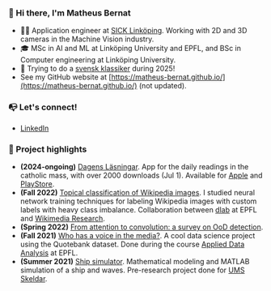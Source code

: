 ### 👋 Hi there, I'm Matheus Bernat
- 👷‍♂️ Application engineer at [SICK Linköping](https://career.sicklinkoping.se/). Working with 2D and 3D cameras in the Machine Vision industry.
- 🎓 MSc in AI and ML at Linköping University and EPFL, and BSc in Computer engineering at Linköping University.
- 🏃 Trying to do a [svensk klassiker](https://ensvenskklassiker.se/) during 2025!
- See my GitHub website at [https://matheus-bernat.github.io/](https://matheus-bernat.github.io/) (not updated).

### 📭 Let's connect!
- [LinkedIn](https://www.linkedin.com/in/matheus-bernat/)

### 🔨 Project highlights
- **(2024-ongoing)** [Dagens Läsningar](http://dagenslasningar.se/). App for the daily readings in the catholic mass, with over 2000 downloads (Jul 1). Available for [Apple](https://apps.apple.com/se/app/dagens-l%C3%A4sningar/id6504030217) and [PlayStore](https://play.google.com/store/apps/details?id=com.dagenslasningar.app&hl=sv). 
- **(Fall 2022)** [Topical classification of Wikipedia images](https://github.com/epfl-dlab/wiki_image_classification). I studied neural network training techniques for labeling Wikipedia images with custom labels with heavy class imbalance. Collaboration between [dlab](https://dlab.epfl.ch/) at EPFL and [Wikimedia Research](https://research.wikimedia.org/).
- **(Spring 2022)** [From attention to convolution: a survey on OoD detection](https://matheus-bernat.github.io/epfl-vis/).
- **(Fall 2021)** [Who has a voice in the media?](https://matheus-bernat.github.io/epfl-ada/). A cool data science project using the Quotebank dataset. Done during the course [Applied Data Analysis](https://epfl-ada.github.io/teaching/fall2021/cs401/) at EPFL.
- **(Summer 2021)** [Ship simulator](https://matheus-bernat.github.io/ums/). Mathematical modeling and MATLAB simulation of a ship and waves. Pre-research project done for [UMS Skeldar](https://umsskeldar.aero/).

